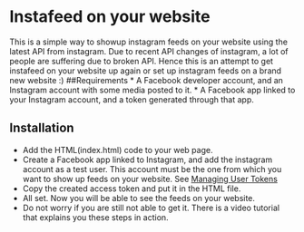 # Instafeed on your website 

This is a simple way to showup instagram feeds on your website using the latest API from instagram. Due to recent API changes of instagram, a lot of people are suffering due to broken API. Hence this is an attempt to get instafeed on your website up again or set up instagram feeds on a brand new website :) ##Requirements * A Facebook developer account, and an Instagram account with some media posted to it. * A Facebook app linked to your Instagram account, and a token generated through that app. 

## Installation 
* Add the HTML(index.html) code to your web page. 
* Create a Facebook app linked to Instagram, and add the instagram account as a test user. This account must be the one from which you want to show up feeds on your website. See [Managing User Tokens](https://www.youtube.com/watch?v=X2ndbJAnQKM) 
* Copy the created access token and put it in the HTML file. 
* All set. Now you will be able to see the feeds on your website. 
* Do not worry if you are still not able to get it. There is a video tutorial that explains you these steps in action.
